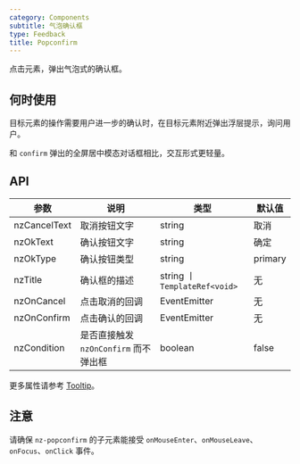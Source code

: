 ```yaml
---
category: Components
subtitle: 气泡确认框
type: Feedback
title: Popconfirm
---
```


点击元素，弹出气泡式的确认框。

## 何时使用

目标元素的操作需要用户进一步的确认时，在目标元素附近弹出浮层提示，询问用户。

和 `confirm` 弹出的全屏居中模态对话框相比，交互形式更轻量。

## API

| 参数 | 说明 | 类型 | 默认值 |
| --- | --- | --- | --- |
| nzCancelText | 取消按钮文字 | string | 取消 |
| nzOkText | 确认按钮文字 | string | 确定 |
| nzOkType | 确认按钮类型 | string | primary |
| nzTitle | 确认框的描述 | string 丨`TemplateRef<void>` | 无 |
| nzOnCancel | 点击取消的回调 | EventEmitter | 无 |
| nzOnConfirm | 点击确认的回调 | EventEmitter | 无 |
| nzCondition | 是否直接触发 `nzOnConfirm` 而不弹出框 | boolean | false |

更多属性请参考 [Tooltip](/components/tooltip/zh#api)。

## 注意

请确保 `nz-popconfirm` 的子元素能接受 `onMouseEnter`、`onMouseLeave`、`onFocus`、`onClick` 事件。
